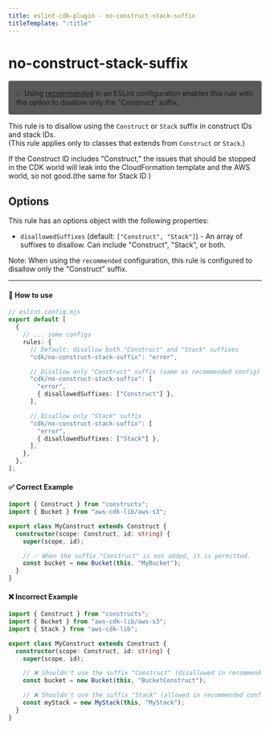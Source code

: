 ```yaml
---
title: eslint-cdk-plugin - no-construct-stack-suffix
titleTemplate: ":title"
---
```


# no-construct-stack-suffix

<div style="margin-top: 16px; background-color: #595959; padding: 16px; border-radius: 4px;">
  ✅ Using
  <a href="/rules/#recommended-rules">recommended</a>
  in an ESLint configuration enables this rule with the option to disallow only the "Construct" suffix.
</div>

This rule is to disallow using the `Construct` or `Stack` suffix in construct IDs and stack IDs.  
(This rule applies only to classes that extends from `Construct` or `Stack`.)

If the Construct ID includes "Construct," the issues that should be stopped in the CDK world will leak into the CloudFormation template and the AWS world, so not good.(the same for Stack ID )

## Options

This rule has an options object with the following properties:

- `disallowedSuffixes` (default: `["Construct", "Stack"]`) - An array of suffixes to disallow. Can include "Construct", "Stack", or both.

Note: When using the `recommended` configuration, this rule is configured to disallow only the "Construct" suffix.

---

#### 🔧 How to use

```ts
// eslint.config.mjs
export default [
  {
    // ... some configs
    rules: {
      // Default: disallow both "Construct" and "Stack" suffixes
      "cdk/no-construct-stack-suffix": "error",

      // Disallow only "Construct" suffix (same as recommended config)
      "cdk/no-construct-stack-suffix": [
        "error",
        { disallowedSuffixes: ["Construct"] },
      ],

      // Disallow only "Stack" suffix
      "cdk/no-construct-stack-suffix": [
        "error",
        { disallowedSuffixes: ["Stack"] },
      ],
    },
  },
];
```

#### ✅ Correct Example

```ts
import { Construct } from "constructs";
import { Bucket } from "aws-cdk-lib/aws-s3";

export class MyConstruct extends Construct {
  constructor(scope: Construct, id: string) {
    super(scope, id);

    // ✅ When the suffix "Construct" is not added, it is permitted.
    const bucket = new Bucket(this, "MyBucket");
  }
}
```

#### ❌ Incorrect Example

```ts
import { Construct } from "constructs";
import { Bucket } from "aws-cdk-lib/aws-s3";
import { Stack } from "aws-cdk-lib";

export class MyConstruct extends Construct {
  constructor(scope: Construct, id: string) {
    super(scope, id);

    // ❌ Shouldn't use the suffix "Construct" (disallowed in recommended config)
    const bucket = new Bucket(this, "BucketConstruct");

    // ❌ Shouldn't use the suffix "Stack" (allowed in recommended config)
    const myStack = new MyStack(this, "MyStack");
  }
}
```
